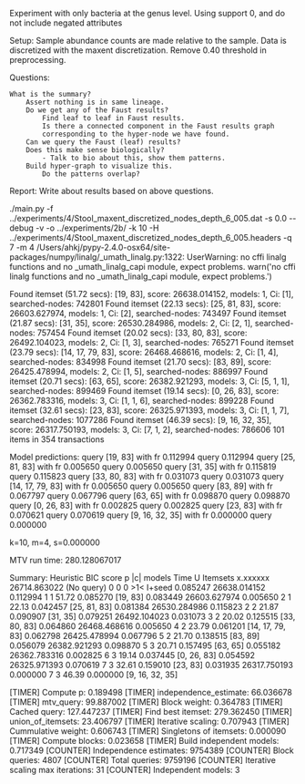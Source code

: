 Experiment with only bacteria at the genus level. Using support 0, and do not include negated attributes


Setup:
    Sample abundance counts are made relative to the sample.
    Data is discretized with the maxent discretization.
    Remove 0.40 threshold in preprocessing.

Questions:

    What is the summary?
        Assert nothing is in same lineage.
        Do we get any of the Faust results?
            Find leaf to leaf in Faust results.
            Is there a connected component in the Faust results graph
            corresponding to the hyper-node we have found.
        Can we query the Faust (leaf) results?
        Does this make sense biologically?
            - Talk to bio about this, show them patterns.
        Build hyper-graph to visualize this.
            Do the patterns overlap?

Report:
    Write about results based on above questions.

./main.py -f ../experiments/4/Stool_maxent_discretized_nodes_depth_6_005.dat -s 0.0 --debug -v -o ../experiments/2b/ -k 10 -H ../experiments/4/Stool_maxent_discretized_nodes_depth_6_005.headers -q 7 -m 4
/Users/ahkj/pypy-2.4.0-osx64/site-packages/numpy/linalg/_umath_linalg.py:1322: UserWarning: no cffi linalg functions and no _umath_linalg_capi module, expect problems.
  warn('no cffi linalg functions and no _umath_linalg_capi module, expect problems.')


Found itemset (51.72 secs): [19, 83], score: 26638.014152, models: 1, Ci: [1], searched-nodes: 742801
Found itemset (22.13 secs): [25, 81, 83], score: 26603.627974, models: 1, Ci: [2], searched-nodes: 743497
Found itemset (21.87 secs): [31, 35], score: 26530.284986, models: 2, Ci: [2, 1], searched-nodes: 757454
Found itemset (20.02 secs): [33, 80, 83], score: 26492.104023, models: 2, Ci: [1, 3], searched-nodes: 765271
Found itemset (23.79 secs): [14, 17, 79, 83], score: 26468.468616, models: 2, Ci: [1, 4], searched-nodes: 834998
Found itemset (21.70 secs): [83, 89], score: 26425.478994, models: 2, Ci: [1, 5], searched-nodes: 886997
Found itemset (20.71 secs): [63, 65], score: 26382.921293, models: 3, Ci: [5, 1, 1], searched-nodes: 899469
Found itemset (19.14 secs): [0, 26, 83], score: 26362.783316, models: 3, Ci: [1, 1, 6], searched-nodes: 899228
Found itemset (32.61 secs): [23, 83], score: 26325.971393, models: 3, Ci: [1, 1, 7], searched-nodes: 1077286
Found itemset (46.39 secs): [9, 16, 32, 35], score: 26317.750193, models: 3, Ci: [7, 1, 2], searched-nodes: 786606
101 items in 354 transactions

Model predictions:
query [19, 83] with fr 0.112994 query 0.112994
query [25, 81, 83] with fr 0.005650 query 0.005650
query [31, 35] with fr 0.115819 query 0.115823
query [33, 80, 83] with fr 0.031073 query 0.031073
query [14, 17, 79, 83] with fr 0.005650 query 0.005650
query [83, 89] with fr 0.067797 query 0.067796
query [63, 65] with fr 0.098870 query 0.098870
query [0, 26, 83] with fr 0.002825 query 0.002825
query [23, 83] with fr 0.070621 query 0.070619
query [9, 16, 32, 35] with fr 0.000000 query 0.000000

k=10, m=4, s=0.000000

MTV run time:  280.128067017

Summary: 
Heuristic    BIC score   p       |c|     models  Time    U       Itemsets
x.xxxxxx     26714.863022    (No query)      0   0   0   >1<         I+seed
0.085247     26638.014152    0.112994    1   1   51.72   0.085270    [19, 83]
0.083449     26603.627974    0.005650    2   1   22.13   0.042457    [25, 81, 83]
0.081384     26530.284986    0.115823    2   2   21.87   0.090907    [31, 35]
0.079251     26492.104023    0.031073    3   2   20.02   0.125515    [33, 80, 83]
0.064860     26468.468616    0.005650    4   2   23.79   0.061201    [14, 17, 79, 83]
0.062798     26425.478994    0.067796    5   2   21.70   0.138515    [83, 89]
0.056079     26382.921293    0.098870    5   3   20.71   0.157495    [63, 65]
0.055182     26362.783316    0.002825    6   3   19.14   0.037445    [0, 26, 83]
0.054592     26325.971393    0.070619    7   3   32.61   0.159010    [23, 83]
0.031935     26317.750193    0.000000    7   3   46.39   0.000000    [9, 16, 32, 35]

[TIMER] Compute p: 0.189498
[TIMER] independence_estimate: 66.036678
[TIMER] mtv_query: 99.887002
[TIMER] Block weight: 0.364783
[TIMER] Cached query: 127.447237
[TIMER] Find best itemset: 279.362450
[TIMER] union_of_itemsets: 23.406797
[TIMER] Iterative scaling: 0.707943
[TIMER] Cummulative weight: 0.606743
[TIMER] Singletons of itemsets: 0.000090
[TIMER] Compute blocks: 0.023658
[TIMER] Build independent models: 0.717349
[COUNTER] Independence estimates: 9754389
[COUNTER] Block queries: 4807
[COUNTER] Total queries: 9759196
[COUNTER] Iterative scaling max iterations: 31
[COUNTER] Independent models: 3